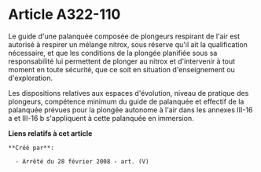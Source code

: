 # Article A322-110

Le guide d'une palanquée composée de plongeurs respirant de l'air est autorisé à respirer un mélange nitrox, sous réserve
qu'il ait la qualification nécessaire, et que les conditions de la plongée planifiée sous sa responsabilité lui permettent de
plonger au nitrox et d'intervenir à tout moment en toute sécurité, que ce soit en situation d'enseignement ou d'exploration. 

Les dispositions relatives aux espaces d'évolution, niveau de pratique des plongeurs, compétence minimum du guide de
palanquée et effectif de la palanquée prévues pour la plongée autonome à l'air dans les annexes III-16 a et III-16 b
s'appliquent à cette palanquée en immersion.

**Liens relatifs à cet article**

	**Créé par**:

	  - Arrêté du 28 février 2008 - art. (V)

